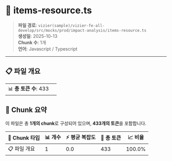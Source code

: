 # 📄 items-resource.ts

> **파일 경로**: `vizier(sample)/vizier-fe-all-develop/src/mocks/prod/impact-analysis/items-resource.ts`  
> **생성일**: 2025-10-13  
> **Chunk 수**: 1개  
> **언어**: Javascript / Typescript
---


## 📋 파일 개요

| | |
|--|--|
| 📊 **총 토큰 수**: 433 |  |






## 🧩 Chunk 요약

이 파일은 총 **1개의 chunk**로 구성되어 있으며, **433개의 토큰**을 포함합니다.

| 🧩 Chunk 타입 | 📊 개수 | ⚡ 평균 복잡도 | 📝 총 토큰 | 📈 비율 |
|---------------|--------|-------------|----------|--------|
| 📋 파일 개요 | 1 | 0.0 | 433 | 100.0% |

